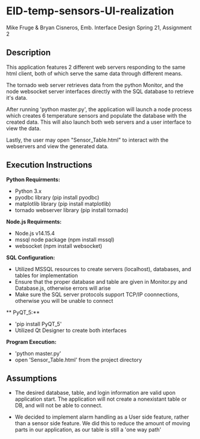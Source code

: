 # EID-temp-sensors-UI-realization
Mike Fruge &amp; Bryan Cisneros, Emb. Interface Design Spring 21, Assignment 2

## Description

This application features 2 different web servers responding to the same html client, both of which serve the same data through different means.

The tornado web server retrieves data from the python Monitor, and the node websocket server interfaces directly with the SQL database to retrieve it's data.

After running 'python master.py', the application will launch a node process which creates 6 temperature sensors and populate the database with the created data. This will also launch both web servers and a user interface to view the data.

Lastly, the user may open "Sensor_Table.html" to interact with the webservers and view the generated data.

## Execution Instructions

**Python Requirments:**
- Python 3.x
- pyodbc library (pip install pyodbc)
- matplotlib library (pip install matplotlib)
- tornado webserver library		(pip install tornado)

**Node.js Requirments:**
- Node.js v14.15.4
- mssql node package (npm install mssql)
- websocket			(npm install websocket)

**SQL Configuration:**
- Utilized MSSQL resources to create servers (localhost), databases, and tables for implementation
- Ensure that the proper database and table are given in Monitor.py and Database.js, otherwise errors will arise
- Make sure the SQL server protocols support TCP/IP coonnections, otherwise you will be unable to connect


** PyQT_5:**
- 'pip install PyQT_5' 
- Utilized Qt Designer to create both interfaces



**Program Execution:**
- 'python master.py'
- open 'Sensor_Table.html' from the project directory




## Assumptions

- The desired database, table, and login information are valid upon application start. The application will not create a nonexistant table or DB, and will not be able to connect. 

- We decided to implement alarm handling as a User side feature, rather than a sensor side feature. We did this to reduce the amount of moving parts in our application, as our table is still a 'one way path'


